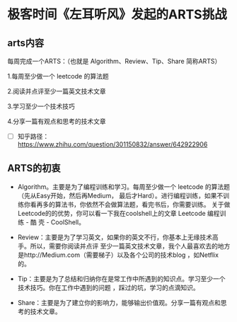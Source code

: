 # 极客时间《左耳听风》发起的ARTS挑战

## arts内容 ##

每周完成一个ARTS：（也就是 Algorithm、Review、Tip、Share 简称ARTS）

1.每周至少做一个 leetcode 的算法题

2.阅读并点评至少一篇英文技术文章

3.学习至少一个技术技巧

4.分享一篇有观点和思考的技术文章

- [ ] 知乎路径：https://www.zhihu.com/question/301150832/answer/642922906


## ARTS的初衷 ##

- Algorithm。主要是为了编程训练和学习。每周至少做一个 leetcode 的算法题（先从Easy开始，然后再Medium，
	最后才Hard）。进行编程训练，如果不训练你看再多的算法书，你依然不会做算法题，看完书后，你需要训练。
	关于做Leetcode的的优势，你可以看一下我在coolshell上的文章 Leetcode 编程训练 - 酷 壳 - CoolShell。
	
- Review：主要是为了学习英文，如果你的英文不行，你基本上无缘技术高手。所以，需要你阅读并点评
	至少一篇英文技术文章，我个人最喜欢去的地方是http://Medium.com（需要梯子）以及各个公司的技术blog
	，如Netflix的。
	
- Tip：主要是为了总结和归纳你在是常工作中所遇到的知识点。学习至少一个技术技巧。你在工作中遇到的问题
	，踩过的坑，学习的点滴知识。
	
- Share：主要是为了建立你的影响力，能够输出价值观。分享一篇有观点和思考的技术文章。
	



